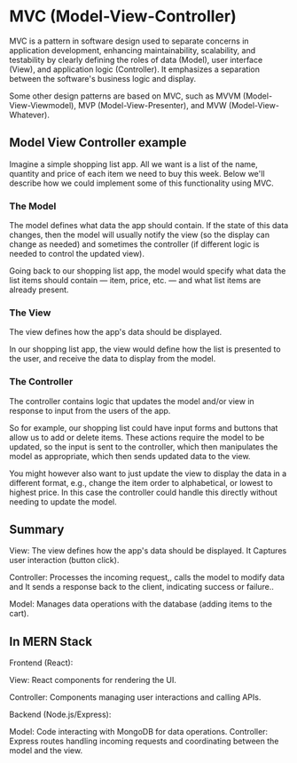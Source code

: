 # MVC (Model-View-Controller)
MVC is a pattern in software design used to separate concerns in application development, enhancing maintainability, scalability, and testability by clearly defining the roles of data (Model), user interface (View), and application logic (Controller). It emphasizes a separation between the software's business logic and display.

 Some other design patterns are based on MVC, such as MVVM (Model-View-Viewmodel), MVP (Model-View-Presenter), and MVW (Model-View-Whatever).

## Model View Controller example
Imagine a simple shopping list app. All we want is a list of the name, quantity and price of each item we need to buy this week. Below we'll describe how we could implement some of this functionality using MVC.

### The Model
The model defines what data the app should contain. 
If the state of this data changes, then the model will usually notify the view (so the display can change as needed) and sometimes the controller (if different logic is needed to control the updated view).

Going back to our shopping list app, the model would specify what data the list items should contain — item, price, etc. — and what list items are already present.

### The View
The view defines how the app's data should be displayed.

In our shopping list app, the view would define how the list is presented to the user, and receive the data to display from the model.

### The Controller
The controller contains logic that updates the model and/or view in response to input from the users of the app.

So for example, our shopping list could have input forms and buttons that allow us to add or delete items. These actions require the model to be updated, so the input is sent to the controller, which then manipulates the model as appropriate, which then sends updated data to the view.

You might however also want to just update the view to display the data in a different format, e.g., change the item order to alphabetical, or lowest to highest price. In this case the controller could handle this directly without needing to update the model.

## Summary
View: The view defines how the app's data should be displayed. It Captures user interaction (button click).

Controller: Processes the incoming request,, calls the model to modify data and It sends a response back to the client, indicating success or failure..

Model: Manages data operations with the database (adding items to the cart).

## In MERN Stack
Frontend (React):

View: React components for rendering the UI.

Controller: Components managing user interactions and calling APIs.

Backend (Node.js/Express):

Model: Code interacting with MongoDB for data operations.
Controller: Express routes handling incoming requests and coordinating between the model and the view.